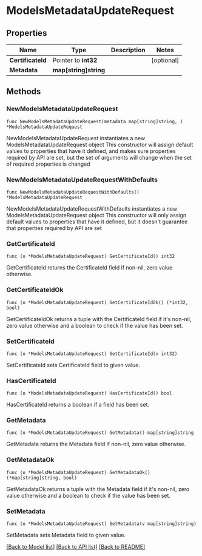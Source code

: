 # ModelsMetadataUpdateRequest

## Properties

Name | Type | Description | Notes
------------ | ------------- | ------------- | -------------
**CertificateId** | Pointer to **int32** |  | [optional] 
**Metadata** | **map[string]string** |  | 

## Methods

### NewModelsMetadataUpdateRequest

`func NewModelsMetadataUpdateRequest(metadata map[string]string, ) *ModelsMetadataUpdateRequest`

NewModelsMetadataUpdateRequest instantiates a new ModelsMetadataUpdateRequest object
This constructor will assign default values to properties that have it defined,
and makes sure properties required by API are set, but the set of arguments
will change when the set of required properties is changed

### NewModelsMetadataUpdateRequestWithDefaults

`func NewModelsMetadataUpdateRequestWithDefaults() *ModelsMetadataUpdateRequest`

NewModelsMetadataUpdateRequestWithDefaults instantiates a new ModelsMetadataUpdateRequest object
This constructor will only assign default values to properties that have it defined,
but it doesn't guarantee that properties required by API are set

### GetCertificateId

`func (o *ModelsMetadataUpdateRequest) GetCertificateId() int32`

GetCertificateId returns the CertificateId field if non-nil, zero value otherwise.

### GetCertificateIdOk

`func (o *ModelsMetadataUpdateRequest) GetCertificateIdOk() (*int32, bool)`

GetCertificateIdOk returns a tuple with the CertificateId field if it's non-nil, zero value otherwise
and a boolean to check if the value has been set.

### SetCertificateId

`func (o *ModelsMetadataUpdateRequest) SetCertificateId(v int32)`

SetCertificateId sets CertificateId field to given value.

### HasCertificateId

`func (o *ModelsMetadataUpdateRequest) HasCertificateId() bool`

HasCertificateId returns a boolean if a field has been set.

### GetMetadata

`func (o *ModelsMetadataUpdateRequest) GetMetadata() map[string]string`

GetMetadata returns the Metadata field if non-nil, zero value otherwise.

### GetMetadataOk

`func (o *ModelsMetadataUpdateRequest) GetMetadataOk() (*map[string]string, bool)`

GetMetadataOk returns a tuple with the Metadata field if it's non-nil, zero value otherwise
and a boolean to check if the value has been set.

### SetMetadata

`func (o *ModelsMetadataUpdateRequest) SetMetadata(v map[string]string)`

SetMetadata sets Metadata field to given value.



[[Back to Model list]](../README.md#documentation-for-models) [[Back to API list]](../README.md#documentation-for-api-endpoints) [[Back to README]](../README.md)


